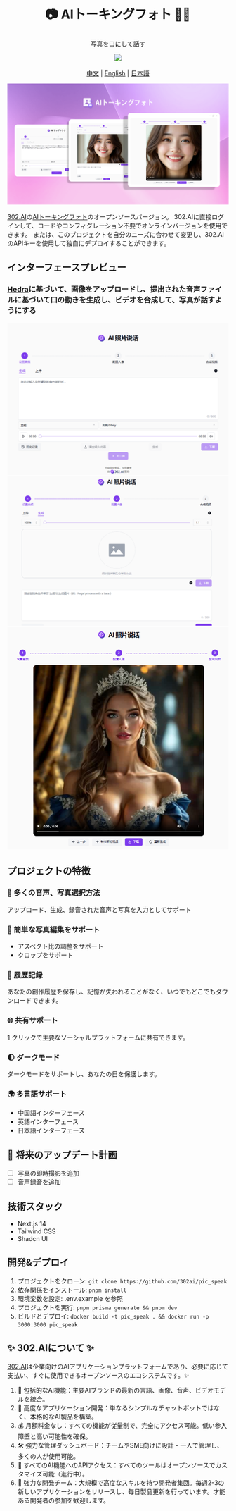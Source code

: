 # <p align="center">📷 AIトーキングフォト 🚀✨</p>

<p align="center">写真を口にして話す</p>

<p align="center"><a href="https://302.ai/tools/lipsync/" target="blank"><img src="https://file.302ai.cn/gpt/imgs/github/302_badge.png" /></a></p >

<p align="center"><a href="README_zh.md">中文</a> | <a href="README.md">English</a> | <a href="README_ja.md">日本語</a></p>

![インターフェースプレビュー](docs/302_Talking_Photo_jp.png)

[302.AI](https://302.ai/ja)の[AIトーキングフォト](https://302.ai/ja/tools/lipsync/)のオープンソースバージョン。
302.AIに直接ログインして、コードやコンフィグレーション不要でオンラインバージョンを使用できます。
または、このプロジェクトを自分のニーズに合わせて変更し、302.AIのAPIキーを使用して独自にデプロイすることができます。

## インターフェースプレビュー

### <a href="https://doc.302.ai/api-226162518">Hedra</a>に基づいて、画像をアップロードし、提出された音声ファイルに基づいて口の動きを生成し、ビデオを合成して、写真が話すようにする

![インターフェースプレビュー](docs/pic-1.png)
![インターフェースプレビュー](docs/pic-2.png)
![インターフェースプレビュー](docs/pic-3.png)

## プロジェクトの特徴

### 📝 多くの音声、写真選択方法

アップロード、生成、録音された音声と写真を入力としてサポート

### 📝 簡単な写真編集をサポート

- アスペクト比の調整をサポート
- クロップをサポート

### 📜 履歴記録

あなたの創作履歴を保存し、記憶が失われることがなく、いつでもどこでもダウンロードできます。

### 🌐 共有サポート

1 クリックで主要なソーシャルプラットフォームに共有できます。

### 🌓 ダークモード

ダークモードをサポートし、あなたの目を保護します。

### 🌍 多言語サポート

- 中国語インターフェース
- 英語インターフェース
- 日本語インターフェース

## 🚩 将来のアップデート計画

- [ ] 写真の即時撮影を追加
- [ ] 音声録音を追加

## 技術スタック

- Next.js 14
- Tailwind CSS
- Shadcn UI

## 開発&デプロイ

1. プロジェクトをクローン: `git clone https://github.com/302ai/pic_speak`
2. 依存関係をインストール: `pnpm install`
3. 環境変数を設定: .env.example を参照
4. プロジェクトを実行: `pnpm prisma generate && pnpm dev`
5. ビルドとデプロイ: `docker build -t pic_speak . && docker run -p 3000:3000 pic_speak`

## ✨ 302.AIについて ✨

[302.AI](https://302.ai)は企業向けのAIアプリケーションプラットフォームであり、必要に応じて支払い、すぐに使用できるオープンソースのエコシステムです。✨

1. 🧠 包括的なAI機能：主要AIブランドの最新の言語、画像、音声、ビデオモデルを統合。
2. 🚀 高度なアプリケーション開発：単なるシンプルなチャットボットではなく、本格的なAI製品を構築。
3. 💰 月額料金なし：すべての機能が従量制で、完全にアクセス可能。低い参入障壁と高い可能性を確保。
4. 🛠 強力な管理ダッシュボード：チームやSME向けに設計 - 一人で管理し、多くの人が使用可能。
5. 🔗 すべてのAI機能へのAPIアクセス：すべてのツールはオープンソースでカスタマイズ可能（進行中）。
6. 💪 強力な開発チーム：大規模で高度なスキルを持つ開発者集団。毎週2-3の新しいアプリケーションをリリースし、毎日製品更新を行っています。才能ある開発者の参加を歓迎します。
